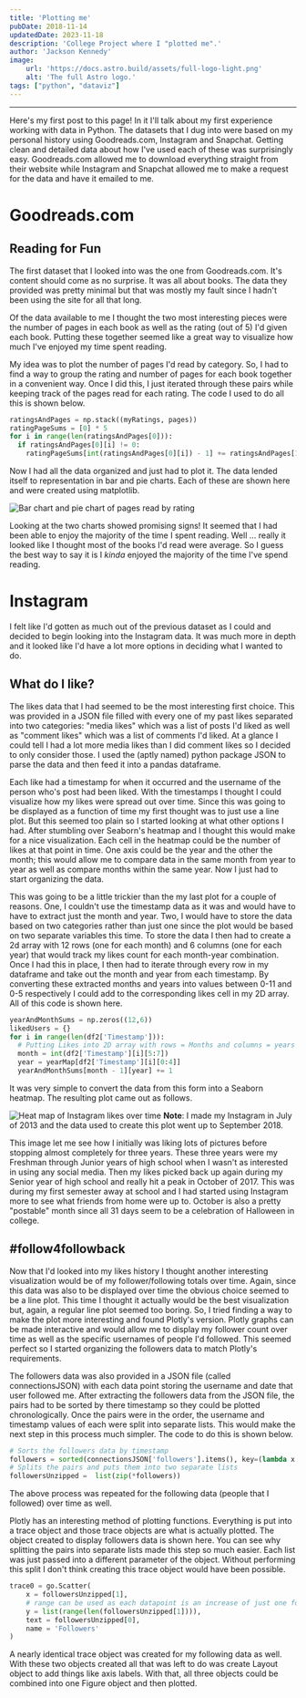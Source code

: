 ```yaml
---
title: 'Plotting me'
pubDate: 2018-11-14
updatedDate: 2023-11-18
description: 'College Project where I "plotted me".'
author: 'Jackson Kennedy'
image:
    url: 'https://docs.astro.build/assets/full-logo-light.png'
    alt: 'The full Astro logo.'
tags: ["python", "dataviz"]
---
```


---
Here's my first post to this page! In it I'll talk about my first experience working with data in Python. The datasets that I dug into were based on my personal history using Goodreads.com, Instagram and Snapchat. Getting clean and detailed data about how I've used each of these was surprisingly easy. Goodreads.com allowed me to download everything straight from their website while Instagram and Snapchat allowed me to make a request for the data and have it emailed to me.


# Goodreads.com

## Reading for Fun
The first dataset that I looked into was the one from Goodreads.com. It's content should come as no surprise. It was all about books. The data they provided was pretty minimal but that was mostly my fault since I hadn't been using the site for all that long.

Of the data available to me I thought the two most interesting pieces were the number of pages in each book as well as the rating (out of 5) I'd given each book. Putting these together seemed like a great way to visualize how much I've enjoyed my time spent reading.

My idea was to plot the number of pages I'd read by category. So, I had to find a way to group the rating and number of pages for each book together in a convenient way. Once I did this, I just iterated through these pairs while keeping track of the pages read for each rating. The code I used to do all this is shown below.

```python
ratingsAndPages = np.stack((myRatings, pages))
ratingPageSums = [0] * 5
for i in range(len(ratingsAndPages[0])):
  if ratingsAndPages[0][i] != 0:
    ratingPageSums[int(ratingsAndPages[0][i]) - 1] += ratingsAndPages[1][i]
```

Now I had all the data organized and just had to plot it. The data lended itself to representation in bar and pie charts. Each of these are shown here and were created using matplotlib.

![Bar chart and pie chart of pages read by rating](/GoodreadsPlotsWithoutTitle.png)

Looking at the two charts showed promising signs! It seemed that I had been able to enjoy the majority of the time I spent reading. Well ... really it looked like I thought most of the books I'd read were average. So I guess the best way to say it is I *kinda* enjoyed the majority of the time I've spend reading.

# Instagram

I felt like I'd gotten as much out of the previous dataset as I could and decided to begin looking into the Instagram data. It was much more in depth and it looked like I'd have a lot more options in deciding what I wanted to do.

## What do I like?
The likes data that I had seemed to be the most interesting first choice. This was provided in a JSON file filled with every one of my past likes separated into two categories: "media likes" which was a list of posts I'd liked as well as "comment likes" which was a list of comments I'd liked. At a glance I could tell I had a lot more media likes than I did comment likes so I decided to only consider those. I used the (aptly named) python package JSON to parse the data and then feed it into a pandas dataframe.

Each like had a timestamp for when it occurred and the username of the person who's post had been liked. With the timestamps I thought I could visualize how my likes were spread out over time. Since this was going to be displayed as a function of time my first thought was to just use a line plot. But this seemed too plain so I started looking at what other options I had. After stumbling over Seaborn's heatmap and I thought this would make for a nice visualization. Each cell in the heatmap could be the number of likes at that point in time. One axis could be the year and the other the month; this would allow me to compare data in the same month from year to year as well as compare months within the same year. Now I just had to start organizing the data.

This was going to be a little trickier than the my last plot for a couple of reasons. One, I couldn't use the timestamp data as it was and would have to have to extract just the month and year. Two, I would have to store the data based on two categories rather than just one since the plot would be based on two separate variables this time. To store the data I then had to create a 2d array with 12 rows (one for each month) and 6 columns (one for each year) that would track my likes count for each month-year combination. Once I had this in place, I then had to iterate through every row in my dataframe and take out the month and year from each timestamp. By converting these extracted months and years into values between 0-11 and 0-5 respectively I could add to the corresponding likes cell in my 2D array. All of this code is shown here.

```python
yearAndMonthSums = np.zeros((12,6))
likedUsers = {}
for i in range(len(df2['Timestamp'])):
  # Putting Likes into 2D array with rows = Months and columns = years
  month = int(df2['Timestamp'][i][5:7])
  year = yearMap[df2['Timestamp'][i][0:4]]
  yearAndMonthSums[month - 1][year] += 1
```

It was very simple to convert the data from this form into a Seaborn heatmap. The resulting plot came out as follows.

![Heat map of Instagram likes over time](/InstagramHeatmapLikesWithoutTitle.png)
**Note**: I made my Instagram in July of 2013 and the data used to create this plot went up to September 2018.

This image let me see how I initially was liking lots of pictures before stopping almost completely for three years. These three years were my Freshman through Junior years of high school when I wasn't as interested in using any social media. Then my likes picked back up again during my Senior year of high school and really hit a peak in October of 2017. This was during my first semester away at school and I had started using Instagram more to see what friends from home were up to. October is also a pretty "postable" month since all 31 days seem to be a celebration of Halloween in college.

## #follow4followback

Now that I'd looked into my likes history I thought another interesting visualization would be of my follower/following totals over time. Again, since this data was also to be displayed over time the obvious choice seemed to be a line plot. This time I thought it actually would be the best visualization but, again, a regular line plot seemed too boring. So, I tried finding a way to make the plot more interesting and found Plotly's version. Plotly graphs can be made interactive and would allow me to display my follower count over time as well as the specific usernames of people I'd followed. This seemed perfect so I started organizing the followers data to match Plotly's requirements.

The followers data was also provided in a JSON file (called connectionsJSON) with each data point storing the username and date that user followed me. After extracting the followers data from the JSON file, the pairs had to be sorted by there timestamp so they could be plotted chronologically. Once the pairs were in the order, the username and timestamp values of each were split into separate lists. This would make the next step in this process much simpler. The code to do this is shown below.

```python
# Sorts the followers data by timestamp
followers = sorted(connectionsJSON['followers'].items(), key=(lambda x: x[1]))
# Splits the pairs and puts them into two separate lists
followersUnzipped =  list(zip(*followers))
```

The above process was repeated for the following data (people that I followed) over time as well.

Plotly has an interesting method of plotting functions. Everything is put into a trace object and those trace objects are what is actually plotted. The object created to display followers data is shown here. You can see why splitting the pairs into separate lists made this step so much easier. Each list was just passed into a different parameter of the object. Without performing this split I don't think creating this trace object would have been possible.

```python
trace0 = go.Scatter(
    x = followersUnzipped[1],
    # range can be used as each datapoint is an increase of just one follower
    y = list(range(len(followersUnzipped[1]))),
    text = followersUnzipped[0],
    name = 'Followers'
)
```

A nearly identical trace object was created for my following data as well. With these two objects created all that was left to do was create Layout object to add things like axis labels. With that, all three objects could be combined into one Figure object and then plotted.  

<script src="https://cdn.plot.ly/plotly-latest.min.js"></script>
<div id="96571b0f-681d-4581-93bf-311a3e5621ee" style="height: 100%; width: 100%;" class="plotly-graph-div"></div><script type="text/javascript">window.PLOTLYENV=window.PLOTLYENV || {};window.PLOTLYENV.BASE_URL="https://plot.ly";Plotly.newPlot("96571b0f-681d-4581-93bf-311a3e5621ee", [{"name": "Followers", "text": ["lilykatekennedy", "meghanmaey", "jordanwinnett", "b_garcia20", "thelionhearted_", "basketcase_99", "annie_daly_", "sofiesaunier", "eleanorgloor", "carolinebryant33", "hannahshouse", "cam_hippler81", "noahfranco1", "angelamariee02", "jasmineamao", "natdehart", "briankilfeather", "oliviamcdade", "kyle_mcvey24", "baybaybay11", "juliahamiltonne", "cashworth21", "miaditommaso", "max__cave", "annarizzzz", "conrjanson", "kenziefisher8", "connorcollins43", "tylerbarrett3", "jamesheuer", "fl.y.nnn", "joseph_its_quick", "avapalese", "markoos_polo", "j__allerton", "bobbythorne", "wyattblack", "e.ast18", "leocucinell1", "trevorclifford", "bengriff24", "rebeccaclairee__", "danitaylor98", "taylormanno14", "morgs_jacobsohn", "caitlyn_retaleato", "earnshaw_jake", "caseyy_lynchh", "jared_forero", "jamirdegree", "robert_grady", "sshelbyk", "b_green00", "jaker14817", "charlieratliff", "alizabucci31", "mark_stanley", "a_martini35", "bradsanders21", "joeshomaker14", "duncanbalderson", "gavinpoag", "kylejarrett1010", "beccaajennings", "tannerburns", "russellblackwell34", "morgan.l.rose", "katerdeee", "camgabbs", "nolanbadura2", "hannah.waring", "patrickbussdahlman", "rebekahkurzyna", "reillycanard", "hayyitssydneyx", "laauren.smithh", "madicutrara", "reles32", "k.mills", "brandon.bye", "kyliekinser", "emilyyhubbardd", "zach_flynn39", "shannanparry", "darius_fraser", "g_simons", "chasesimmons55", "julia.friedl", "greysonr47", "mark_d0herty", "penutbutterandchocolate", "rachpackk", "seankeane2", "priscilla_gaff", "wahoofan535", "brendan_diederich", "aspen_m_larsen", "gitta321", "braidenlockhart", "hanahlsmith3", "connor_madden44", "aiden_larsen", "evanwinnett", "manchildperry", "bobbylohr99", "valleyvikingsfootball", "ryanbasinger", "conner_kinser", "make_it_raney", "wyatt_fournier", "andrewfiedler", "loganmcduffie", "jblev11", "braddouglas99", "kaylalalala713", "t.green07", "jackhurst123471525263", "tristaaanroberts", "mgp98", "saamhinton", "pateley.paige", "braffa31", "amlyons7", "camrynfischer", "syd_hays", "harveen.b", "courtneycollierdancer", "joshurban5", "jotrev26", "cmack44", "cameron_ebrahimi", "bs5350", "c_mcneilly", "tayblakee", "juliaacampora", "willowlove98", "george__bryant", "rozlanbasha", "patricia_bostock", "cameron_marshall_16", "bennyreynoldss", "ellebrox", "garrett3388", "bgriffin12345", "thesavagetrumpeter", "veeveegee96", "nmh1", "gracekopf19", "thetheoryofthethree", "branchzach_", "mattcook07", "shad_baird", "ayooucrazy21", "cameron_kilgour", "ethansfoot", "madilutz", "kenna_hahn", "chima_kpaduwa", "jacquelined17", "austin_west3", "cdlants", "benstrickk", "lucytropicana7", "evanmasella", "bootycca", "kimmie1404", "o_kline_", "mattgaertner", "cricketspillane", "sohnofjacob", "_andreama_", "lvhssaga", "mrkanthony94", "jakaksksjskdhsjs", "lizzieword", "lvhssca", "liam_mcdonald", "silly_charlotte", "sebastianstathakes", "hanna_tadie", "ted_gallegos", "isabelle_janda", "bryson_blaylock", "dani_ander", "zhannacamp", "risdance247", "samd321", "rbeck4231", "riley_in_wonderland", "blake.thomas", "mciafre", "logan_plaugher", "ngdahlman", "maddy_jenkins7", "jakehuerbin", "r_a_c_h_e_lsoup", "noahponcin", "zpfranco123", "celinefink13", "linzviolet", "ryan_michon", "_taylormc_", "16_zhay", "laryyythelobsterrr", "lvhsfca", "jeffc82", "claire_slook", "chris_lindemeyer", "declankilrain", "amandashouse1", "spacewalk_band", "max_mcnerney", "ashwells5", "mikecypher", "emilytthompson2", "spencer_toohill", "catherinejohnson__", "rach_weinstein", "emtpeterson", "grantlundberg", "gojoecypher", "cogren18", "sandy_esperanza17", "micaela.serafin", "manchildperry74", "jacobfilsoof", "samantha_jackson1", "dexterhoward77", "markeane", "_gusbus8", "trepking95", "moses_freedom", "jennagilberg", "5boysnme", "jhuerb", "ds2_fresh", "williamdurban_", "lil_leafjr", "efranck98", "cristianomolinag", "rolandaround4pm", "roco.48", "melissamaricle", "iamfontaine", "briannajennings", "q.tip11", "mikiekovich", "lucyrdickerson", "straymarkmusic", "jproc55", "gagebuzzelli", "seanlogans", "gracemussmon", "thomasellis50", "sean_lohr", "eslupe6", "kerrweb", "logangreen5", "swebst44", "aiden.larsen", "john_byram", "avajharrington", "joshjohnson_27", "bradystipancic", "jdonofrio_32", "dylanjones_4", "lucaswordham", "gabifhernandez", "leevolker_01", "lvhsstemclub", "bluephotomonkey", "ianb28", "ella.serafin", "lvhs_partnersclub", "hunterleigh27", "camryn_fagan", "maddie__fritz", "katie.mcgroddy", "kailin2017", "dunkjake", "ddrew22b", "samsandner", "shannon_mcnerney", "kallivokas4", "dylan__smith___", "d_goings", "camille.albers", "thelittleguykeegan", "jstapes2020", "ushindifitness", "savannah.baer", "huttoner20", "megsheaa", "carmor5", "nretaleato", "kadinkight", "ty_drad", "blaisemccabe_", "_bangus", "corinne_neaveill", "kendallstraiton", "sam.fisher54", "dannygaffney10", "matthewthomp11", "stephenkallivokas", "kaleigh_owen", "christianortmann", "carolinepitches", "vikingvarsityclub", "tyler_sierzega", "trevor.mcclelland", "helana_f", "austin_shipp7", "charlie_kuhn2", "cate_mckay", "laursimmss", "_cole_thunell", "kolby_j_williams", "izzyee_tucker", "zogren_9", "leewilliamgarrett", "frankie_hilarious", "austingreen71", "shanewashko", "aliciamarieesantos", "jseddy_", "ava_kalina", "chrissscarrollll", "syd.ahlers", "dreag99", "lvhslacrosse", "egsayles", "ivan_bock98", "jacobbyers_", "dylan_raymer52", "henrybaime", "bgstapleton41", "henryhill_3", "carlyparkinsonn", "drewhooks12", "duronn_3", "sadiegrantt", "madithepatti", "thanksgivingclapback.ss", "vincentxnguyen", "elam_jordan", "jessica.lu", "jessicalincoln99", "maktrob", "jakecrudy", "bobbiemilliken", "chris.a.milliken", "alexandramilliken", "themurtazarizvi", "nick_rettle", "magoreblake", "jessikennedy78", "pmk000", "benweist33", "scdawson54", "sophie_makh", "harrislucas1", "abernarding17", "treymcdyre", "cbogucki3", "hardy_pemberton", "thebrothersingarms", "mackenziegraber", "monchels", "zak33david", "tad_szalay", "drew.graves", "duckpwaddle", "ryancconrad", "_rations_", "dcriste4", "chronically_geek", "luke_korfonta", "alexinman14", "timfoster34", "_rgreen_", "cernec1999", "dominiquecoakleyy", "kellykmetz", "alexskofteland", "brookebasinger3", "natalie.piteira", "anthony_castellano", "lauren_mads", "yungsallen", "kellyywooddy", "laurennkingg37", "smlburridge", "pmkconstruction", "logan_stup", "robbyadams_", "mike_tayloe", "jared_sanders11_", "nosiahofficial", "sarahkavanaghh", "jdanielmichael", "rubifitnessofficial", "finnyteach76", "robby__parks", "nickaramayo", "jaybaumgardner00", "monica.rose.kennedy", "nditommaso14", "cakrichards2.0", "anthony_forrest", "jillhill_", "thomasmillman", "lauren_perryy", "devinturnbull", "cody_13k", "gracejenningz", "redminidriver", "catherine_zerbo", "_jakejones4", "jesicaweaver", "joe_isquith", "minicrk", "michaelciafre", "thomascallihan18", "ianwazowski", "harryurson", "nicschley1", "ally_miller15", "jake_isquith", "kinggpiercee", "jacksonkrug", "emma_kennedy04", "angusbeefbrown", "kendallreidd", "toast_pierce", "snark_in_spades", "saamanthasmiith", "lakinkrisko"], "x": ["2013-07-05T14:47:02", "2013-07-05T14:47:09", "2013-07-05T14:47:25", "2013-07-05T14:47:39", "2013-07-05T14:48:34", "2013-07-05T14:49:02", "2013-07-05T14:49:42", "2013-07-05T14:49:51", "2013-07-05T14:50:51", "2013-07-05T14:51:01", "2013-07-05T14:51:12", "2013-07-05T14:51:26", "2013-07-05T14:51:39", "2013-07-05T14:51:56", "2013-07-05T14:53:20", "2013-07-05T14:53:28", "2013-07-05T14:53:37", "2013-07-05T14:53:55", "2013-07-05T14:54:42", "2013-07-05T14:54:57", "2013-07-05T14:55:35", "2013-07-05T14:55:44", "2013-07-05T14:57:00", "2013-07-05T15:09:45", "2013-07-05T15:21:46", "2013-07-05T15:22:33", "2013-07-05T15:22:46", "2013-07-05T15:23:08", "2013-07-05T15:23:32", "2013-07-05T15:23:52", "2013-07-05T15:27:29", "2013-07-05T15:27:35", "2013-07-05T15:28:18", "2013-07-05T15:28:37", "2013-07-05T15:29:35", "2013-07-05T15:39:28", "2013-07-05T15:39:44", "2013-07-05T16:06:42", "2013-07-05T16:07:15", "2013-07-05T16:07:24", "2013-07-05T16:21:22", "2013-07-05T17:23:22", "2013-07-06T16:23:57", "2013-07-06T16:24:17", "2013-07-06T16:24:28", "2013-07-06T16:25:51", "2013-07-06T16:26:28", "2013-07-06T16:27:52", "2013-07-06T16:27:58", "2013-07-06T16:44:05", "2013-07-06T17:09:01", "2013-07-07T14:35:25", "2013-07-07T14:40:02", "2013-07-08T09:32:30", "2013-07-08T15:13:26", "2013-07-08T16:22:44", "2013-07-08T17:31:00", "2013-07-09T05:13:12", "2013-07-09T19:34:01", "2013-07-10T17:54:51", "2013-07-12T16:48:51", "2013-07-15T13:01:51", "2013-07-18T14:21:25", "2013-07-19T04:30:12", "2013-07-20T18:09:49", "2013-07-22T15:03:26", "2013-07-22T16:03:04", "2013-07-24T04:43:27", "2013-07-25T15:30:12", "2013-07-26T05:55:05", "2013-07-26T05:55:18", "2013-07-26T05:56:18", "2013-07-26T16:53:06", "2013-07-27T05:33:26", "2013-07-28T10:06:04", "2013-07-29T07:23:13", "2013-07-29T11:28:55", "2013-07-30T08:00:48", "2013-07-31T04:07:05", "2013-07-31T17:48:00", "2013-07-31T17:48:22", "2013-08-01T04:15:40", "2013-08-01T04:16:33", "2013-08-01T04:17:16", "2013-08-01T04:17:26", "2013-08-05T10:37:53", "2013-08-08T13:46:20", "2013-08-08T17:22:47", "2013-08-09T03:34:53", "2013-08-09T13:01:24", "2013-08-10T05:23:12", "2013-08-11T19:54:44", "2013-08-11T19:55:08", "2013-08-13T05:32:05", "2013-08-17T08:54:52", "2013-08-20T05:35:45", "2013-08-23T07:47:46", "2013-08-24T14:28:18", "2013-08-25T06:04:32", "2013-08-25T17:59:01", "2013-08-27T05:51:05", "2013-08-27T08:35:20", "2013-08-28T05:36:43", "2013-09-02T08:03:39", "2013-09-04T04:31:43", "2013-09-05T04:59:40", "2013-09-09T04:37:13", "2013-09-10T04:27:00", "2013-09-13T04:27:58", "2013-09-14T11:53:31", "2013-09-14T17:56:45", "2013-09-15T06:18:21", "2013-09-20T15:41:28", "2013-09-21T09:40:55", "2013-09-23T04:30:38", "2013-09-26T04:31:10", "2013-09-28T09:13:16", "2013-09-28T09:13:34", "2013-09-28T09:13:39", "2013-09-28T16:33:16", "2013-10-06T06:47:45", "2013-10-11T15:26:52", "2013-10-11T15:27:04", "2013-10-16T17:23:33", "2013-10-16T17:23:43", "2013-10-17T04:03:26", "2013-10-19T04:27:17", "2013-10-22T17:18:39", "2013-10-22T17:18:49", "2013-10-27T11:00:58", "2013-10-28T04:30:55", "2013-10-28T04:31:04", "2013-10-28T04:31:14", "2013-10-28T04:31:33", "2013-11-05T12:34:26", "2013-11-06T18:08:19", "2013-11-13T13:08:51", "2013-11-16T06:31:09", "2013-11-17T16:16:13", "2013-12-04T17:45:13", "2013-12-24T12:01:52", "2013-12-24T15:56:40", "2013-12-24T16:53:34", "2013-12-24T18:37:09", "2014-01-03T18:35:38", "2014-01-04T09:21:13", "2014-01-04T09:21:21", "2014-01-04T18:05:17", "2014-01-14T17:44:18", "2014-01-14T17:44:22", "2014-01-25T10:36:13", "2014-02-09T07:06:25", "2014-02-10T16:17:06", "2014-02-12T19:00:57", "2014-02-12T19:01:03", "2014-03-14T18:55:41", "2014-03-18T18:29:03", "2014-04-16T19:33:54", "2014-04-29T04:36:55", "2014-04-30T15:22:30", "2014-05-01T16:55:09", "2014-06-12T15:36:57", "2014-06-25T19:07:23", "2014-07-07T15:57:38", "2014-07-08T12:24:35", "2014-08-15T13:39:28", "2014-08-16T19:02:45", "2014-08-18T06:37:59", "2014-08-21T18:50:51", "2014-09-08T17:04:34", "2014-09-21T06:18:50", "2014-09-24T16:07:14", "2014-09-26T19:18:19", "2014-10-03T04:48:37", "2014-10-04T06:41:31", "2014-10-08T04:26:41", "2014-10-13T07:29:39", "2014-10-13T12:08:58", "2014-10-17T19:47:31", "2014-10-19T13:51:46", "2014-10-19T13:51:49", "2014-10-23T17:54:59", "2014-10-26T06:28:15", "2014-11-01T15:37:04", "2014-11-04T07:01:33", "2014-11-09T17:20:32", "2014-11-15T16:38:50", "2014-11-27T15:20:34", "2014-11-28T07:24:25", "2014-12-01T04:52:52", "2014-12-15T18:15:19", "2014-12-20T14:27:20", "2014-12-22T08:51:55", "2014-12-22T19:09:01", "2014-12-25T06:42:56", "2014-12-30T07:33:45", "2015-01-05T11:10:59", "2015-01-11T13:02:59", "2015-01-22T10:40:34", "2015-02-03T04:19:11", "2015-02-08T06:15:21", "2015-02-08T15:44:41", "2015-02-10T08:40:59", "2015-02-13T18:29:34", "2015-02-15T13:40:42", "2015-02-15T13:40:52", "2015-02-15T13:41:13", "2015-02-15T13:41:43", "2015-02-15T13:42:22", "2015-02-21T20:06:31", "2015-02-23T20:08:32", "2015-03-02T13:56:13", "2015-03-05T06:07:16", "2015-03-08T17:59:23", "2015-03-12T05:14:21", "2015-03-18T04:41:37", "2015-03-24T13:56:26", "2015-04-15T04:42:13", "2015-04-29T14:00:27", "2015-05-17T12:38:10", "2015-06-09T18:38:58", "2015-06-12T17:21:11", "2015-06-14T17:17:32", "2015-06-19T06:30:08", "2015-06-23T14:19:21", "2015-07-07T13:39:48", "2015-07-15T09:50:25", "2015-07-16T10:26:41", "2015-07-16T20:14:57", "2015-07-16T20:15:53", "2015-07-30T11:52:25", "2015-08-18T08:52:19", "2015-09-05T19:31:39", "2015-09-06T10:28:32", "2015-09-06T10:28:35", "2015-09-07T10:28:48", "2015-09-15T04:28:00", "2015-09-17T15:45:21", "2015-09-17T18:01:32", "2015-10-08T18:14:21", "2015-10-08T18:14:43", "2015-10-08T18:15:01", "2015-10-09T04:22:43", "2015-10-09T17:27:45", "2015-10-17T17:24:59", "2015-10-21T15:38:43", "2015-10-25T07:56:18", "2015-11-11T11:49:38", "2015-12-07T11:01:03", "2015-12-09T18:49:52", "2016-01-05T04:50:02", "2016-01-05T04:50:09", "2016-01-13T18:03:17", "2016-01-16T14:46:58", "2016-01-24T08:10:14", "2016-01-27T15:57:02", "2016-01-27T15:57:06", "2016-01-27T15:57:10", "2016-01-30T18:10:02", "2016-01-30T18:10:13", "2016-02-12T18:33:35", "2016-02-15T14:53:01", "2016-02-15T14:53:06", "2016-02-15T14:53:10", "2016-02-15T14:53:31", "2016-02-15T19:27:11", "2016-02-15T19:27:50", "2016-02-15T19:28:12", "2016-03-02T04:28:36", "2016-03-02T04:28:43", "2016-03-03T17:00:15", "2016-03-07T19:09:14", "2016-03-23T18:50:12", "2016-03-29T19:46:33", "2016-04-03T11:42:12", "2016-04-03T11:42:17", "2016-04-11T05:55:43", "2016-05-24T18:06:19", "2016-05-29T11:28:18", "2016-05-29T16:36:05", "2016-05-29T19:42:08", "2016-05-30T08:23:26", "2016-06-17T05:38:51", "2016-06-27T04:40:12", "2016-06-30T10:23:05", "2016-07-01T18:02:37", "2016-07-03T15:39:37", "2016-07-07T18:18:08", "2016-07-11T14:26:26", "2016-07-13T12:30:26", "2016-07-19T08:49:55", "2016-07-21T19:00:46", "2016-07-27T13:40:14", "2016-07-31T09:09:14", "2016-07-31T18:58:53", "2016-08-03T09:41:24", "2016-08-03T09:41:27", "2016-08-08T10:05:54", "2016-08-13T12:23:05", "2016-08-16T19:58:01", "2016-08-23T10:13:01", "2016-08-24T16:00:26", "2016-08-24T16:00:29", "2016-08-25T10:21:42", "2016-08-28T06:00:56", "2016-08-29T16:08:07", "2016-08-29T16:08:37", "2016-08-30T16:03:34", "2016-08-31T17:54:26", "2016-09-02T04:20:08", "2016-09-12T18:19:30", "2016-09-14T18:17:31", "2016-09-24T16:52:39", "2016-09-24T17:52:09", "2016-09-27T20:13:15", "2016-09-27T20:13:18", "2016-09-30T15:06:48", "2016-10-08T08:52:17", "2016-10-18T06:01:34", "2016-10-18T20:13:42", "2016-10-19T15:56:07", "2016-10-19T18:28:19", "2016-10-20T18:37:22", "2016-10-23T07:37:19", "2016-10-23T07:38:51", "2016-10-23T13:25:07", "2016-10-24T18:28:32", "2016-10-24T18:28:36", "2016-10-24T18:28:41", "2016-10-24T18:29:59", "2016-10-25T16:23:24", "2016-10-25T16:24:16", "2016-10-26T09:48:52", "2016-10-26T09:48:57", "2016-10-28T08:58:50", "2016-10-30T16:50:28", "2016-11-03T11:38:18", "2016-11-06T19:40:38", "2016-11-07T05:25:19", "2016-11-07T05:25:39", "2016-11-07T05:26:39", "2016-11-07T05:30:28", "2016-11-09T19:45:08", "2016-11-13T13:30:27", "2016-11-13T20:12:43", "2016-11-15T11:33:12", "2016-11-17T20:38:18", "2016-11-21T05:04:18", "2016-11-21T14:37:32", "2016-11-22T19:05:28", "2016-11-26T07:06:23", "2016-11-26T12:28:04", "2016-11-28T05:41:04", "2016-12-12T19:23:13", "2016-12-12T19:23:33", "2016-12-23T07:49:00", "2016-12-26T11:50:22", "2016-12-26T12:29:46", "2016-12-26T20:31:44", "2016-12-27T19:01:57", "2016-12-28T10:14:47", "2017-01-02T09:01:18", "2017-01-12T16:08:51", "2017-01-25T18:02:51", "2017-01-25T18:02:59", "2017-02-15T19:30:17", "2017-02-15T19:30:20", "2017-02-20T10:27:14", "2017-02-20T10:27:33", "2017-03-02T09:32:25", "2017-03-07T04:51:41", "2017-03-11T11:22:39", "2017-03-21T07:46:48", "2017-03-25T13:18:52", "2017-03-25T13:18:56", "2017-04-09T15:57:39", "2017-04-13T17:41:35", "2017-04-21T09:17:13", "2017-04-21T13:25:03", "2017-04-21T13:25:27", "2017-04-22T10:36:14", "2017-04-22T17:35:52", "2017-04-22T17:35:59", "2017-04-22T17:36:12", "2017-05-01T05:16:25", "2017-05-01T05:16:31", "2017-05-01T05:18:43", "2017-05-01T15:25:02", "2017-05-02T13:43:09", "2017-05-03T17:13:53", "2017-05-03T17:32:09", "2017-05-03T17:32:20", "2017-05-04T15:04:04", "2017-05-08T15:33:58", "2017-05-10T05:07:32", "2017-05-10T18:08:50", "2017-05-10T18:08:58", "2017-05-12T20:43:20", "2017-05-26T18:03:50", "2017-05-29T15:47:44", "2017-06-13T15:03:36", "2017-06-13T15:04:33", "2017-06-13T19:08:29", "2017-06-16T15:09:51", "2017-06-28T04:01:07", "2017-07-08T13:28:24", "2017-07-16T19:31:14", "2017-07-23T18:22:08", "2017-07-26T19:42:16", "2017-07-26T19:42:16", "2017-07-26T19:42:16", "2017-08-15T10:07:18", "2017-09-15T15:46:39", "2017-09-19T09:28:15", "2017-10-31T19:12:27", "2017-12-06T17:29:08", "2017-12-08T19:11:19", "2017-12-13T11:40:23", "2017-12-13T11:40:27", "2017-12-13T14:54:24", "2017-12-21T19:21:03", "2017-12-25T13:31:12", "2018-01-02T12:35:42", "2018-01-05T20:18:11", "2018-02-04T18:13:52", "2018-02-04T18:13:55", "2018-02-15T13:12:16", "2018-03-05T19:07:06", "2018-04-18T11:16:52", "2018-04-27T20:52:43", "2018-05-06T10:46:30", "2018-06-02T15:38:12", "2018-06-04T10:16:08", "2018-06-04T14:17:01", "2018-06-17T08:54:24", "2018-06-17T08:54:30", "2018-07-02T17:01:36", "2018-08-14T16:55:27"], "y": [0, 1, 2, 3, 4, 5, 6, 7, 8, 9, 10, 11, 12, 13, 14, 15, 16, 17, 18, 19, 20, 21, 22, 23, 24, 25, 26, 27, 28, 29, 30, 31, 32, 33, 34, 35, 36, 37, 38, 39, 40, 41, 42, 43, 44, 45, 46, 47, 48, 49, 50, 51, 52, 53, 54, 55, 56, 57, 58, 59, 60, 61, 62, 63, 64, 65, 66, 67, 68, 69, 70, 71, 72, 73, 74, 75, 76, 77, 78, 79, 80, 81, 82, 83, 84, 85, 86, 87, 88, 89, 90, 91, 92, 93, 94, 95, 96, 97, 98, 99, 100, 101, 102, 103, 104, 105, 106, 107, 108, 109, 110, 111, 112, 113, 114, 115, 116, 117, 118, 119, 120, 121, 122, 123, 124, 125, 126, 127, 128, 129, 130, 131, 132, 133, 134, 135, 136, 137, 138, 139, 140, 141, 142, 143, 144, 145, 146, 147, 148, 149, 150, 151, 152, 153, 154, 155, 156, 157, 158, 159, 160, 161, 162, 163, 164, 165, 166, 167, 168, 169, 170, 171, 172, 173, 174, 175, 176, 177, 178, 179, 180, 181, 182, 183, 184, 185, 186, 187, 188, 189, 190, 191, 192, 193, 194, 195, 196, 197, 198, 199, 200, 201, 202, 203, 204, 205, 206, 207, 208, 209, 210, 211, 212, 213, 214, 215, 216, 217, 218, 219, 220, 221, 222, 223, 224, 225, 226, 227, 228, 229, 230, 231, 232, 233, 234, 235, 236, 237, 238, 239, 240, 241, 242, 243, 244, 245, 246, 247, 248, 249, 250, 251, 252, 253, 254, 255, 256, 257, 258, 259, 260, 261, 262, 263, 264, 265, 266, 267, 268, 269, 270, 271, 272, 273, 274, 275, 276, 277, 278, 279, 280, 281, 282, 283, 284, 285, 286, 287, 288, 289, 290, 291, 292, 293, 294, 295, 296, 297, 298, 299, 300, 301, 302, 303, 304, 305, 306, 307, 308, 309, 310, 311, 312, 313, 314, 315, 316, 317, 318, 319, 320, 321, 322, 323, 324, 325, 326, 327, 328, 329, 330, 331, 332, 333, 334, 335, 336, 337, 338, 339, 340, 341, 342, 343, 344, 345, 346, 347, 348, 349, 350, 351, 352, 353, 354, 355, 356, 357, 358, 359, 360, 361, 362, 363, 364, 365, 366, 367, 368, 369, 370, 371, 372, 373, 374, 375, 376, 377, 378, 379, 380, 381, 382, 383, 384, 385, 386, 387, 388, 389, 390, 391, 392, 393, 394, 395, 396, 397, 398, 399, 400, 401, 402, 403, 404, 405, 406, 407, 408, 409, 410, 411, 412, 413, 414, 415, 416, 417, 418, 419, 420, 421, 422, 423, 424, 425, 426, 427, 428, 429, 430, 431, 432, 433, 434, 435, 436, 437], "type": "scatter", "uid": "87d29998-eae8-11e8-8bb9-f8da0c7e022e"}, {"name": "Following", "text": ["lilykatekennedy", "charlieratliff", "cricketspillane", "joeshomaker14", "earnshaw_jake", "meghanmaey", "wyattblack", "b_garcia20", "thelionhearted_", "basketcase_99", "jordanwinnett", "sofiesaunier", "baybaybay11", "kadinkight", "cam_hippler81", "noahfranco1", "jasmineamao", "oliviamcdade", "kyle_mcvey24", "angelamariee02", "miaditommaso", "carolinebryant33", "conrjanson", "connorcollins43", "tylerbarrett3", "fl.y.nnn", "markoos_polo", "jamesheuer", "ty_drad", "avapalese", "bobbythorne", "leocucinell1", "juliahamiltonne", "morgs_jacobsohn", "briankilfeather", "caseyy_lynchh", "jared_forero", "jamirdegree", "trevorclifford", "robert_grady", "aharaburdaa", "natdehart", "mciafre", "kenziefisher8", "bengriff24", "j__allerton", "eleanorgloor", "joseph_its_quick", "hannahshouse", "caitlyn_retaleato", "cashworth21", "taylormanno14", "rebeccaclairee__", "annarizzzz", "max__cave", "tbonemd", "mark_stanley", "a_martini35", "braidenlockhart", "bradsanders21", "duncanbalderson", "alizabucci31", "connor_thunell", "annie_daly_", "jaker14817", "sshelbyk", "b_green00", "mikiekovich", "kylejarrett1010", "beccaajennings", "russellblackwell34", "tannerburns", "mgp98", "katerdeee", "caboosemc", "camgabbs", "gavinpoag", "nolanbadura2", "tessa.hutchison", "ally_miller15", "hannah.waring", "rebekahkurzyna", "reillycanard", "joshurban5", "laauren.smithh", "reles32", "brandon.bye", "kyliekinser", "madicutrara", "emilyyhubbardd", "zach_flynn39", "shannanparry", "darius_fraser", "trentmoxley", "g_simons", "j.e.s.s.i.c.a.k", "chasesimmons55", "julia.friedl", "mark_d0herty", "greysonr47", "rachpackk", "penutbutterandchocolate", "jarettlorusso", "sawyermlong", "seankeane2", "priscilla_gaff", "wahoofan535", "brendan_diederich", "aspen_m_larsen", "hanahlsmith3", "connor_madden44", "aiden_larsen", "evanwinnett", "manchildperry", "bobbylohr99", "valleyvikingsfootball", "ryanbasinger", "conner_kinser", "loganmcduffie", "make_it_raney", "wyatt_fournier", "andrewfiedler", "jblev11", "braddouglas99", "kaylalalala713", "t.green07", "tristaaanroberts", "saamhinton", "amlyons7", "pateley.paige", "camrynfischer", "syd_hays", "harveen.b", "courtneycollierdancer", "laurquishaa", "jotrev26", "cmack44", "cameron_ebrahimi", "bs5350", "c_mcneilly", "megrusso99", "liz_bunce", "tayblakee", "george__bryant", "juliaacampora", "willowlove98", "rozlanbasha", "patricia_bostock", "nateearnie", "slynch_23", "bennyreynoldss", "cassidybowen3", "sportscenter", "thesavagetrumpeter", "veeveegee96", "nmh1", "natzeuske", "manduhai_tropicana", "juliesargent5", "gracekopf19", "branchzach_", "arifontaine", "mattcook07", "shad_baird", "zak33david", "jordanrivers18", "cameron_kilgour", "kenna_hahn", "madilutz", "jacksondit11", "samantha_jackson1", "chima_kpaduwa", "jacquelined17", "silly_charlotte", "austin_west3", "cdlants", "benstrickk", "lucytropicana7", "evanmasella", "bootycca", "j3digital", "ac2246", "kimmie1404", "o_kline_", "victoriav_19", "kmeyer__13", "lil_leafjr", "mattgaertner", "jmlohneis", "thelittleguykeegan", "sohnofjacob", "_andreama_", "logan_plaugher", "mrkanthony94", "cakrichards", "lizzieword", "liam_mcdonald", "sebastianstathakes", "verathomas", "thompsonbrotherslacrosse", "hanna_tadie", "ted_gallegos", "isabelle_janda", "bryson_blaylock", "dani_ander", "zhannacamp", "risdance247", "samd321", "rbeck4231", "riley_in_wonderland", "blake.thomas", "ngdahlman", "jakehuerbin", "r_a_c_h_e_lsoup", "zpfranco123", "celinefink13", "linzviolet", "ryan_michon", "16_zhay", "thejacobhunter", "ezzy_bryant35", "chris_lindemeyer", "claire_slook", "amandashouse1", "declankilrain", "madmoney21", "max_mcnerney", "morganmichelle1998", "mikecypher", "emilytthompson2", "blakeburt10", "catherinejohnson__", "rach_weinstein", "emtpeterson", "grantlundberg", "gojoecypher", "cogren18", "sandy_esperanza17", "micaela.serafin", "manchildperry74", "jacobfilsoof", "dexterhoward77", "markeane", "_gusbus8", "noah_gallagher_", "jennagilberg", "jhuerb", "ds2_fresh", "williamdurban_", "efranck98", "cristianomolinag", "rolandaround4pm", "roco.48", "melissamaricle", "iamfontaine", "briannajennings", "q.tip11", "lucyrdickerson", "chris_de_monte", "nretaleato", "jproc55", "seanlogans", "gracemussmon", "thomasellis50", "sean_lohr", "erin.stitt", "eslupe6", "kerrweb", "logangreen5", "swebst44", "john_byram", "aiden.larsen", "dylanjones_4", "bradystipancic", "ashley.borza", "jdonofrio_32", "gabifhernandez", "lucaswordham", "leevolker_01", "lvhsstemclub", "bluephotomonkey", "ianb28", "lvhs_partnersclub", "hunterleigh27", "maddie__fritz", "camryn_fagan", "katie.mcgroddy", "dunkjake", "ddrew22b", "shannon_mcnerney", "dimsumnoodles", "kallivokas4", "dylan__smith___", "d_goings", "camille.albers", "trepking95", "jstapes2020", "ushindifitness", "savannah.baer", "huttoner20", "megsheaa", "carmor5", "andrew_cork25", "blaisemccabe_", "_bangus", "corinne_neaveill", "kendallstraiton", "sam.fisher54", "dannygaffney10", "matthewthomp11", "stephenkallivokas", "kaleigh_owen", "christianortmann", "carolinepitches", "vikingvarsityclub", "tyler_sierzega", "trevor.mcclelland", "austin_shipp7", "charlie_kuhn2", "ty_works", "cate_mckay", "laursimmss", "_cole_thunell", "kolby_j_williams", "izzyee_tucker", "zogren_9", "joecannata_", "leewilliamgarrett", "frankie_hilarious", "austingreen71", "shanewashko", "jseddy_", "syd.ahlers", "dreag99", "chrissscarrollll", "ava_kalina", "aidenhineth", "egsayles", "lvhslacrosse", "sassbucket_dani", "ivan_bock98", "yungsallen", "dylan_raymer52", "danimcali", "henrybaime", "bgstapleton41", "henryhill_3", "duronn_3", "sadiegrantt", "drewhooks12", "madithepatti", "vincentxnguyen", "elam_jordan", "jessica.lu", "jessicalincoln99", "jakecrudy", "bobbiemilliken", "chris.a.milliken", "alexandramilliken", "themurtazarizvi", "nick_rettle", "magoreblake", "pmk000", "jessikennedy78", "benweist33", "scdawson54", "sophie_makh", "harrislucas1", "abernarding17", "cbogucki3", "treymcdyre", "thebrothersingarms", "hardy_pemberton", "monchels", "tad_szalay", "drew.graves", "uvaengineering", "_rations_", "ryancconrad", "dcriste4", "timfoster34", "chronically_geek", "luke_korfonta", "alexinman14", "_rgreen_", "cernec1999", "kellykmetz", "dominiquecoakleyy", "brookebasinger3", "anthony_castellano", "lauren_mads", "kellyywooddy", "niccoope1", "smlburridge", "pmkconstruction", "logan_stup", "robbyadams_", "mike_tayloe", "jared_sanders11_", "nosiahofficial", "sarahkavanaghh", "jdanielmichael", "rubifitnessofficial", "finnyteach76", "robby__parks", "nickaramayo", "jaybaumgardner00", "monica.rose.kennedy", "nditommaso14", "thomasmillman", "devinturnbull", "lauren_perryy", "ydnerbrendy", "gracejenningz", "google", "joe_isquith", "redminidriver", "michaelciafre", "thomascallihan18", "ianwazowski", "harryurson", "nicschley1", "obagel_family", "jesicaweaver", "lighthousebagels", "the.capital.club", "jake_isquith", "jacksonkrug", "uva_cs", "emma_kennedy04", "angusbeefbrown", "kendallreidd", "toast_pierce", "snark_in_spades", "hpsacredtext", "saamanthasmiith", "onesimplewish_", "lakinkrisko"], "x": ["2013-07-05T13:28:37", "2013-07-05T13:34:11", "2013-07-05T14:43:51", "2013-07-05T14:45:29", "2013-07-05T14:46:45", "2013-07-05T14:47:02", "2013-07-05T14:47:39", "2013-07-05T14:48:37", "2013-07-05T14:49:04", "2013-07-05T14:50:35", "2013-07-05T14:50:51", "2013-07-05T14:51:11", "2013-07-05T14:51:18", "2013-07-05T14:51:56", "2013-07-05T14:53:19", "2013-07-05T14:53:33", "2013-07-05T14:53:52", "2013-07-05T14:54:57", "2013-07-05T14:56:59", "2013-07-05T15:04:57", "2013-07-05T15:10:01", "2013-07-05T15:13:38", "2013-07-05T15:21:48", "2013-07-05T15:23:07", "2013-07-05T15:38:24", "2013-07-05T15:39:28", "2013-07-05T15:45:16", "2013-07-05T15:56:56", "2013-07-05T16:07:22", "2013-07-05T16:10:52", "2013-07-05T16:16:46", "2013-07-05T16:20:10", "2013-07-05T16:20:26", "2013-07-05T16:36:42", "2013-07-05T16:38:15", "2013-07-05T16:38:19", "2013-07-05T16:48:07", "2013-07-05T16:58:19", "2013-07-05T17:09:13", "2013-07-05T17:20:07", "2013-07-05T17:44:26", "2013-07-05T18:22:02", "2013-07-05T18:24:40", "2013-07-05T18:56:12", "2013-07-05T19:02:47", "2013-07-05T20:58:10", "2013-07-05T21:27:56", "2013-07-06T06:15:12", "2013-07-06T06:58:50", "2013-07-06T16:24:07", "2013-07-06T16:25:51", "2013-07-06T16:27:58", "2013-07-06T16:44:15", "2013-07-06T16:45:35", "2013-07-06T17:09:01", "2013-07-06T18:22:05", "2013-07-06T18:22:12", "2013-07-06T18:22:16", "2013-07-06T18:34:45", "2013-07-06T19:15:55", "2013-07-06T19:25:23", "2013-07-08T07:13:11", "2013-07-08T08:00:49", "2013-07-08T15:01:56", "2013-07-08T16:13:16", "2013-07-08T18:55:32", "2013-07-08T23:06:50", "2013-07-09T20:13:59", "2013-07-10T11:18:31", "2013-07-10T18:14:23", "2013-07-12T14:08:22", "2013-07-15T12:17:27", "2013-07-15T12:22:52", "2013-07-15T17:45:25", "2013-07-18T04:31:12", "2013-07-18T14:01:18", "2013-07-18T17:50:00", "2013-07-22T15:00:53", "2013-07-22T16:38:23", "2013-07-23T14:18:24", "2013-07-26T07:22:51", "2013-07-26T10:13:07", "2013-07-26T16:53:07", "2013-07-27T05:33:36", "2013-07-27T08:49:22", "2013-07-28T10:06:06", "2013-07-29T07:23:15", "2013-07-29T11:51:50", "2013-07-30T06:55:46", "2013-07-30T12:02:07", "2013-07-31T06:41:14", "2013-07-31T17:46:58", "2013-07-31T17:59:27", "2013-07-31T18:00:55", "2013-07-31T19:12:14", "2013-08-01T04:15:41", "2013-08-01T05:20:16", "2013-08-01T08:44:17", "2013-08-03T08:57:17", "2013-08-03T13:46:51", "2013-08-05T10:38:03", "2013-08-08T13:46:22", "2013-08-08T17:22:53", "2013-08-09T03:34:58", "2013-08-09T11:52:19", "2013-08-12T03:22:10", "2013-08-13T16:18:19", "2013-08-17T11:04:28", "2013-08-20T05:35:46", "2013-08-23T07:47:48", "2013-08-24T23:13:58", "2013-08-25T14:32:11", "2013-08-27T05:51:06", "2013-08-27T07:57:28", "2013-08-28T19:40:05", "2013-08-31T12:20:49", "2013-09-02T08:05:20", "2013-09-03T16:21:41", "2013-09-05T04:59:42", "2013-09-09T17:37:15", "2013-09-13T04:27:59", "2013-09-14T12:09:30", "2013-09-14T17:56:46", "2013-09-20T15:41:29", "2013-09-23T04:30:48", "2013-09-28T10:22:41", "2013-09-28T15:32:33", "2013-09-28T16:33:17", "2013-10-05T18:18:23", "2013-10-11T16:35:46", "2013-10-11T18:38:29", "2013-10-16T15:39:43", "2013-10-16T17:45:08", "2013-10-17T04:03:27", "2013-10-19T04:27:20", "2013-10-22T17:18:39", "2013-10-22T17:18:50", "2013-10-24T04:42:17", "2013-10-27T11:01:02", "2013-10-27T19:00:54", "2013-10-28T04:30:57", "2013-10-28T04:31:34", "2013-10-28T05:13:21", "2013-10-28T13:03:18", "2013-11-05T12:34:29", "2013-11-06T18:08:18", "2013-11-10T10:22:16", "2013-11-12T15:21:48", "2013-11-16T06:31:11", "2013-12-09T13:29:56", "2013-12-22T10:08:46", "2013-12-24T15:56:41", "2013-12-24T16:53:37", "2013-12-24T18:37:12", "2013-12-25T13:37:56", "2013-12-27T15:02:09", "2013-12-31T17:29:13", "2014-01-03T18:41:07", "2014-01-04T20:36:36", "2014-01-11T14:05:27", "2014-01-13T17:51:56", "2014-01-14T17:44:23", "2014-02-01T17:05:36", "2014-02-08T17:42:33", "2014-02-09T09:58:33", "2014-02-12T19:01:04", "2014-02-14T06:30:38", "2014-02-15T05:58:29", "2014-02-15T13:17:11", "2014-03-14T18:55:42", "2014-03-18T18:30:38", "2014-04-11T09:02:30", "2014-04-16T19:33:58", "2014-04-29T04:36:57", "2014-04-30T16:09:28", "2014-05-01T18:38:59", "2014-06-12T15:38:36", "2014-06-25T19:47:05", "2014-06-26T16:15:54", "2014-06-27T05:52:59", "2014-07-07T16:42:40", "2014-07-08T12:24:34", "2014-07-24T20:32:03", "2014-07-25T13:46:57", "2014-08-13T18:05:45", "2014-08-15T13:39:29", "2014-08-15T13:39:32", "2014-08-16T18:42:54", "2014-08-18T06:57:51", "2014-08-21T18:50:52", "2014-09-08T17:08:17", "2014-09-15T04:39:07", "2014-09-24T16:07:15", "2014-09-27T05:37:22", "2014-10-03T05:31:31", "2014-10-08T04:46:41", "2014-10-13T12:13:02", "2014-10-13T18:51:44", "2014-10-13T18:57:19", "2014-10-17T19:24:51", "2014-10-19T13:51:47", "2014-10-19T13:52:19", "2014-10-23T17:14:08", "2014-10-26T06:28:16", "2014-11-01T15:40:46", "2014-11-04T08:35:46", "2014-11-09T20:00:05", "2014-11-15T16:38:52", "2014-11-27T15:23:28", "2014-11-28T07:36:52", "2014-12-20T14:39:01", "2014-12-23T07:22:59", "2014-12-24T19:43:37", "2015-01-05T12:47:06", "2015-01-11T13:22:27", "2015-01-22T12:57:02", "2015-02-04T03:10:25", "2015-02-08T16:08:23", "2015-02-15T13:41:33", "2015-02-15T13:42:05", "2015-02-15T14:02:03", "2015-02-15T14:20:03", "2015-02-15T18:01:38", "2015-02-15T19:42:28", "2015-02-20T15:29:03", "2015-02-23T20:08:36", "2015-03-04T13:04:45", "2015-03-05T06:23:06", "2015-03-08T17:59:33", "2015-03-15T09:41:44", "2015-03-18T17:21:02", "2015-03-24T13:56:34", "2015-04-15T04:42:35", "2015-04-29T14:04:18", "2015-05-17T12:38:11", "2015-06-09T18:38:59", "2015-06-12T17:21:12", "2015-06-14T17:17:33", "2015-06-19T06:30:10", "2015-06-23T14:19:24", "2015-07-15T09:50:25", "2015-07-16T16:29:59", "2015-07-16T20:15:12", "2015-08-11T10:16:08", "2015-08-18T09:24:38", "2015-09-06T10:32:27", "2015-09-06T13:19:19", "2015-09-07T10:28:51", "2015-09-17T05:07:40", "2015-09-17T18:01:33", "2015-10-08T18:14:24", "2015-10-08T18:14:45", "2015-10-08T18:56:11", "2015-10-09T04:22:44", "2015-10-09T17:49:22", "2015-10-17T17:14:36", "2015-10-25T07:56:41", "2015-10-26T16:05:47", "2015-11-09T17:29:06", "2015-12-07T12:11:29", "2016-01-05T04:53:56", "2016-01-05T09:43:16", "2016-01-13T18:07:02", "2016-01-16T11:53:16", "2016-01-24T09:12:03", "2016-01-24T16:00:21", "2016-01-27T15:57:03", "2016-01-27T15:57:38", "2016-01-27T16:22:00", "2016-01-30T18:21:43", "2016-01-30T19:32:28", "2016-02-15T14:53:33", "2016-02-15T15:03:08", "2016-02-15T15:35:22", "2016-02-15T16:56:58", "2016-02-15T19:45:05", "2016-02-15T19:52:03", "2016-02-16T04:19:29", "2016-03-02T04:28:38", "2016-03-02T04:59:50", "2016-03-03T17:00:17", "2016-03-23T18:50:13", "2016-03-30T16:43:06", "2016-04-03T11:47:38", "2016-04-03T18:18:02", "2016-04-11T05:55:46", "2016-05-29T11:43:51", "2016-05-29T16:32:25", "2016-05-30T08:26:35", "2016-06-11T17:26:03", "2016-06-17T11:15:17", "2016-06-26T19:10:18", "2016-06-30T10:26:41", "2016-07-01T18:50:37", "2016-07-03T19:10:40", "2016-07-05T20:58:05", "2016-07-11T14:26:54", "2016-07-13T09:02:43", "2016-07-19T10:21:05", "2016-07-21T19:36:16", "2016-07-27T13:40:16", "2016-07-31T09:13:13", "2016-08-06T17:55:31", "2016-08-09T18:07:16", "2016-08-13T11:48:47", "2016-08-16T20:04:17", "2016-08-23T12:02:56", "2016-08-24T16:05:38", "2016-08-24T16:46:05", "2016-08-25T11:18:36", "2016-08-28T06:32:39", "2016-08-29T16:34:01", "2016-08-29T17:20:42", "2016-08-31T04:32:13", "2016-08-31T17:54:27", "2016-09-02T07:50:38", "2016-09-12T18:29:20", "2016-09-24T16:51:51", "2016-09-24T17:52:11", "2016-09-26T16:25:37", "2016-09-28T02:54:50", "2016-09-28T09:16:03", "2016-10-01T08:20:05", "2016-10-08T08:52:29", "2016-10-18T06:31:05", "2016-10-18T20:14:17", "2016-10-19T05:56:39", "2016-10-19T15:56:09", "2016-10-19T18:46:22", "2016-10-20T18:37:58", "2016-10-23T07:40:04", "2016-10-23T13:27:05", "2016-10-24T18:28:42", "2016-10-24T18:30:00", "2016-10-24T18:36:43", "2016-10-24T19:05:13", "2016-10-25T12:37:07", "2016-10-25T16:21:55", "2016-10-25T16:23:29", "2016-10-25T16:27:23", "2016-10-26T09:48:54", "2016-10-28T06:01:34", "2016-10-28T06:19:54", "2016-10-28T19:25:16", "2016-10-30T16:50:30", "2016-11-03T08:42:35", "2016-11-06T19:51:28", "2016-11-06T21:43:31", "2016-11-07T05:42:06", "2016-11-07T10:35:19", "2016-11-10T03:52:16", "2016-11-13T20:12:47", "2016-11-15T11:39:43", "2016-11-17T20:45:05", "2016-11-21T05:07:15", "2016-11-24T10:24:24", "2016-11-26T07:06:45", "2016-11-26T12:28:06", "2016-11-28T06:24:04", "2016-12-12T19:25:01", "2016-12-13T05:53:48", "2016-12-23T08:34:25", "2016-12-26T09:54:05", "2016-12-26T18:57:47", "2016-12-26T20:31:01", "2016-12-27T19:07:06", "2016-12-28T10:20:34", "2017-01-02T17:13:26", "2017-01-12T09:28:13", "2017-01-25T18:03:00", "2017-01-26T06:42:40", "2017-02-15T19:30:22", "2017-02-16T09:48:01", "2017-02-20T10:55:15", "2017-03-07T05:25:16", "2017-03-11T14:38:34", "2017-03-20T18:18:27", "2017-03-25T13:45:10", "2017-03-26T14:31:45", "2017-04-09T16:59:07", "2017-04-10T13:55:44", "2017-04-13T17:41:36", "2017-04-21T09:17:16", "2017-04-21T13:32:32", "2017-04-22T10:36:28", "2017-04-22T17:35:54", "2017-04-22T18:12:05", "2017-04-23T06:30:37", "2017-05-01T05:46:30", "2017-05-01T15:34:31", "2017-05-03T04:42:28", "2017-05-03T17:41:13", "2017-05-05T04:28:54", "2017-05-05T10:06:48", "2017-05-08T15:34:00", "2017-05-10T07:14:21", "2017-05-10T18:10:11", "2017-05-11T15:55:49", "2017-05-13T05:08:51", "2017-05-26T18:03:52", "2017-05-29T16:30:50", "2017-06-13T15:03:38", "2017-06-13T15:04:34", "2017-06-13T19:31:18", "2017-06-16T15:28:17", "2017-06-28T04:01:09", "2017-07-08T14:31:34", "2017-07-16T20:16:30", "2017-07-23T18:34:17", "2017-08-15T10:07:20", "2017-08-21T20:05:53", "2017-09-17T18:35:57", "2017-09-30T16:29:55", "2017-12-06T17:09:02", "2017-12-07T09:04:54", "2017-12-21T18:24:39", "2017-12-26T18:57:20", "2018-01-02T16:19:18", "2018-01-05T20:48:59", "2018-02-04T18:13:54", "2018-02-04T18:14:06", "2018-02-15T14:23:31", "2018-02-23T11:23:52", "2018-03-24T18:57:18", "2018-03-26T19:56:24", "2018-04-15T20:56:35", "2018-04-18T11:23:57", "2018-05-04T06:17:29", "2018-05-20T11:03:15", "2018-06-02T15:36:00", "2018-06-04T10:16:09", "2018-06-04T14:17:03", "2018-06-17T10:45:29", "2018-06-17T19:38:27", "2018-06-22T16:01:08", "2018-07-02T17:53:14", "2018-07-23T09:28:25", "2018-08-14T17:34:30"], "y": [0, 1, 2, 3, 4, 5, 6, 7, 8, 9, 10, 11, 12, 13, 14, 15, 16, 17, 18, 19, 20, 21, 22, 23, 24, 25, 26, 27, 28, 29, 30, 31, 32, 33, 34, 35, 36, 37, 38, 39, 40, 41, 42, 43, 44, 45, 46, 47, 48, 49, 50, 51, 52, 53, 54, 55, 56, 57, 58, 59, 60, 61, 62, 63, 64, 65, 66, 67, 68, 69, 70, 71, 72, 73, 74, 75, 76, 77, 78, 79, 80, 81, 82, 83, 84, 85, 86, 87, 88, 89, 90, 91, 92, 93, 94, 95, 96, 97, 98, 99, 100, 101, 102, 103, 104, 105, 106, 107, 108, 109, 110, 111, 112, 113, 114, 115, 116, 117, 118, 119, 120, 121, 122, 123, 124, 125, 126, 127, 128, 129, 130, 131, 132, 133, 134, 135, 136, 137, 138, 139, 140, 141, 142, 143, 144, 145, 146, 147, 148, 149, 150, 151, 152, 153, 154, 155, 156, 157, 158, 159, 160, 161, 162, 163, 164, 165, 166, 167, 168, 169, 170, 171, 172, 173, 174, 175, 176, 177, 178, 179, 180, 181, 182, 183, 184, 185, 186, 187, 188, 189, 190, 191, 192, 193, 194, 195, 196, 197, 198, 199, 200, 201, 202, 203, 204, 205, 206, 207, 208, 209, 210, 211, 212, 213, 214, 215, 216, 217, 218, 219, 220, 221, 222, 223, 224, 225, 226, 227, 228, 229, 230, 231, 232, 233, 234, 235, 236, 237, 238, 239, 240, 241, 242, 243, 244, 245, 246, 247, 248, 249, 250, 251, 252, 253, 254, 255, 256, 257, 258, 259, 260, 261, 262, 263, 264, 265, 266, 267, 268, 269, 270, 271, 272, 273, 274, 275, 276, 277, 278, 279, 280, 281, 282, 283, 284, 285, 286, 287, 288, 289, 290, 291, 292, 293, 294, 295, 296, 297, 298, 299, 300, 301, 302, 303, 304, 305, 306, 307, 308, 309, 310, 311, 312, 313, 314, 315, 316, 317, 318, 319, 320, 321, 322, 323, 324, 325, 326, 327, 328, 329, 330, 331, 332, 333, 334, 335, 336, 337, 338, 339, 340, 341, 342, 343, 344, 345, 346, 347, 348, 349, 350, 351, 352, 353, 354, 355, 356, 357, 358, 359, 360, 361, 362, 363, 364, 365, 366, 367, 368, 369, 370, 371, 372, 373, 374, 375, 376, 377, 378, 379, 380, 381, 382, 383, 384, 385, 386, 387, 388, 389, 390, 391, 392, 393, 394, 395, 396, 397, 398, 399, 400, 401, 402, 403, 404, 405, 406, 407, 408, 409, 410, 411, 412, 413, 414, 415, 416, 417, 418, 419, 420, 421, 422, 423, 424, 425, 426, 427, 428, 429, 430, 431, 432, 433, 434, 435, 436, 437], "type": "scatter", "uid": "87d29999-eae8-11e8-b1e4-f8da0c7e022e"}], {"xaxis": {"title": "Date", "titlefont": {"color": "black", "size": 20}}, "yaxis": {"title": "Followers/Following Count", "titlefont": {"color": "black", "size": 20}}}, {"showLink": true, "linkText": "Export to plot.ly"})</script>

Looking at the plot you can see my following count has been slightly higher than my follower count for nearly the whole time I've had Instagram. This is probably because of the big accounts I've followed for news and entertainment that don't follow me back. 😥

# Snapchat

At this point I felt like I'd exhausted my second dataset and wanted to move onto my third and final one, the Snapchat data. This wasn't quite as extensive as the Instagram data since only information on snaps from the last month were given. I don't know if that's all they store or just all they're willing to provide. In either case, it would be something I had to take into consideration when looking into the data.

## Snapshot of My Snaps

This time I decided to look into the data on snaps I'd sent over the last month. Each data point had the timestamp at which it was sent, who I sent it to, and the media type of the snap (photo or video). Since I didn't have my entire history on the app available to me, I thought I could focus on just one week of my Snapchat use. Looking at my visualization options I saw another Seaborn plot that seemed to be perfect, the strip plot. The reason this stood out to me is it allowed for one axis to use categorical data while the other used numerical. Since I wanted to display what my week on Snapchat would look like, I could divide the data into the day of the week it was sent as well as the time of day it was sent.

This data was also provided in JSON format and was parsed in the same manner as the Instagram data. With the data then in a dataframe, the first thing I had to do was convert the timestamps from UTC to EST so it would correspond with a time of day that made sense to me. After this set up came the main challenge in organizing this data. Seaborn's strip plot can't plot Timestamp data directly and I had to find some way to convert it to a single numerical value. I decided it would be best to accomplish this just by finding the number of minutes that had passed in the day up to when the snap was sent. This was simple enough to do and this code along with rest of the data organization is shown below.

```python
for i in range(lengthOfColumns):
  # Converting UTC time to US/Eastern Time
  localTime = utc_to_local(snapsSentFrame["Created"][i][:-4])
  # Only selects data from a week long period
  if localTime.month == 9 and localTime.day > 1 and localTime.day < 9:
    weekdaysAsInt[i] = calendar.weekday(localTime.year, localTime.month, localTime.day)
    minuteArr[i] = localTime.hour * 60 + localTime.minute
```

These created arrays were then put into a data frame and plotted using the stripplot function. The color of each dot was determined based on what type of media it was. The plot generated is shown here.

![Strip Plot of a weeks worth of Snaps sent](/SnapchatPlotWithoutTitle.png)

With this plot you can start to see what effects when I check my Snapchat. Monday through Thursday the data points start to cluster around 8:00 pm which is usually when I start winding down for the day. Then on Friday through Sunday the data is more consistent throughout the day because I have less to do and more time to be on my phone. It can also be seen that there's a pretty big gap on Sunday from around 12:00-3:00. This happens to be when this project was being assigned so I must have been paying attention. 😎

# Conclusions

Sifting through the massive pile of numbers and strings that represent my history on these sites was an interesting experience. Taking what seemed to be a mess of data points and turning them into something that was easily viewable allowed me to gain a little more insight into how I've used social media.
